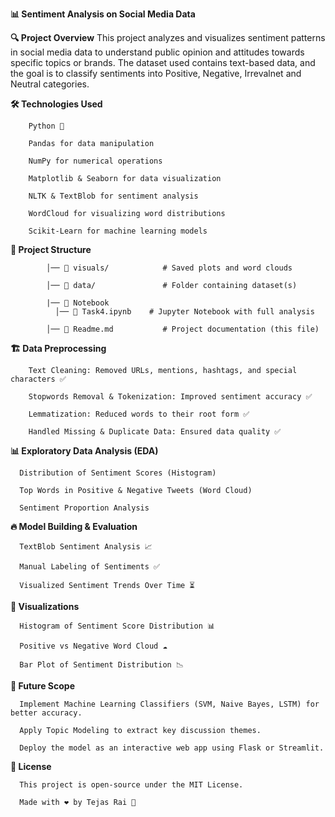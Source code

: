 **📊 Sentiment Analysis on Social Media Data**
    
**🔍 Project Overview**
        This project analyzes and visualizes sentiment patterns in social media data to understand 
        public opinion and attitudes towards specific topics or brands. The dataset used contains 
        text-based data, and the goal is to classify sentiments into Positive, Negative, Irrevalnet
        and Neutral categories.
   
**🛠️ Technologies Used**

        Python 🐍
        
        Pandas for data manipulation
        
        NumPy for numerical operations
        
        Matplotlib & Seaborn for data visualization
        
        NLTK & TextBlob for sentiment analysis
        
        WordCloud for visualizing word distributions
        
        Scikit-Learn for machine learning models

 **📂 Project Structure**
           
            │── 📂 visuals/            # Saved plots and word clouds
         
            │── 📂 data/               # Folder containing dataset(s)

            |── 📁 Notebook
              │── 📄 Task4.ipynb    # Jupyter Notebook with full analysis
            
            │── 📄 Readme.md           # Project documentation (this file)

 **🏗️ Data Preprocessing**

        Text Cleaning: Removed URLs, mentions, hashtags, and special characters ✅
        
        Stopwords Removal & Tokenization: Improved sentiment accuracy ✅
        
        Lemmatization: Reduced words to their root form ✅
        
        Handled Missing & Duplicate Data: Ensured data quality ✅


**📊 Exploratory Data Analysis (EDA)**

      Distribution of Sentiment Scores (Histogram)
      
      Top Words in Positive & Negative Tweets (Word Cloud)
      
      Sentiment Proportion Analysis

**🔥 Model Building & Evaluation**

      TextBlob Sentiment Analysis 📈
      
      Manual Labeling of Sentiments ✅
      
      Visualized Sentiment Trends Over Time ⏳

**📸 Visualizations**

      Histogram of Sentiment Score Distribution 📊
      
      Positive vs Negative Word Cloud ☁️
      
      Bar Plot of Sentiment Distribution 📉

**📌 Future Scope**

      Implement Machine Learning Classifiers (SVM, Naive Bayes, LSTM) for better accuracy.
      
      Apply Topic Modeling to extract key discussion themes.
      
      Deploy the model as an interactive web app using Flask or Streamlit.

**📜 License**

      This project is open-source under the MIT License.
      
      Made with ❤️ by Tejas Rai 🚀
